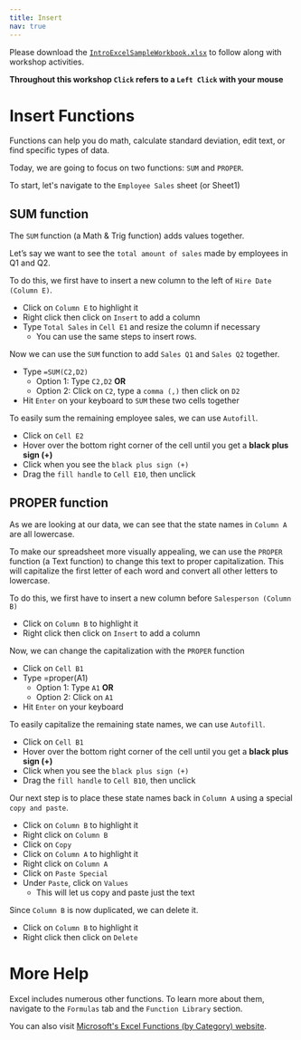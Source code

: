 ```yaml
---
title: Insert
nav: true
---
```

Please download the <a href="images/IntroExcelSampleWorkbook.xlsx" target="_blank">`IntroExcelSampleWorkbook.xlsx`</a> to follow along with workshop activities.

**Throughout this workshop `Click` refers to a `Left Click` with your mouse**

# Insert Functions

Functions can help you do math, calculate standard deviation, edit text, or find specific types of data.

Today, we are going to focus on two functions: `SUM` and `PROPER`.

To start, let's navigate to the `Employee Sales` sheet (or Sheet1)

## SUM function

The `SUM` function (a Math & Trig function) adds values together. 

Let’s say we want to see the `total amount of sales` made by employees in Q1 and Q2.

To do this, we first have to insert a new column to the left of `Hire Date (Column E)`.
* Click on `Column E` to highlight it
* Right click then click on `Insert` to add a column
* Type `Total Sales` in `Cell E1` and resize the column if necessary
  * You can use the same steps to insert rows.

Now we can use the `SUM` function to add `Sales Q1` and `Sales Q2` together.
* Type `=SUM(C2,D2)`
  * Option 1: Type `C2,D2` **OR**
  * Option 2: Click on `C2`, type a `comma (,)` then click on `D2`
* Hit `Enter` on your keyboard to `SUM` these two cells together

To easily sum the remaining employee sales, we can use `Autofill`.
* Click on `Cell E2`
* Hover over the bottom right corner of the cell until you get a **black plus sign (+)**
* Click when you see the `black plus sign (+)`
* Drag the `fill handle` to `Cell E10`, then unclick

## PROPER function

As we are looking at our data, we can see that the state names in `Column A` are all lowercase.

To make our spreadsheet more visually appealing, we can use the `PROPER` function (a Text function) to change this text to proper capitalization. This will capitalize the first letter of each word and convert all other letters to lowercase.

To do this, we first have to insert a new column before `Salesperson (Column B)`
* Click on `Column B` to highlight it
* Right click then click on `Insert` to add a column

Now, we can change the capitalization with the `PROPER` function
* Click on `Cell B1`
* Type =proper(A1)
  * Option 1: Type `A1` **OR**
  * Option 2: Click on `A1`
* Hit `Enter` on your keyboard

To easily capitalize the remaining state names, we can use `Autofill`.
* Click on `Cell B1`
* Hover over the bottom right corner of the cell until you get a **black plus sign (+)**
* Click when you see the `black plus sign (+)`
* Drag the `fill handle` to `Cell B10`, then unclick

Our next step is to place these state names back in `Column A` using a special `copy and paste`.
* Click on `Column B` to highlight it
* Right click on `Column B`
* Click on `Copy`
* Click on `Column A` to highlight it
* Right click on `Column A` 
* Click on `Paste Special`
* Under `Paste`, click on `Values`
  * This will let us copy and paste just the text

Since `Column B` is now duplicated, we can delete it.
* Click on `Column B` to highlight it
* Right click then click on `Delete`

# More Help
Excel includes numerous other functions. To learn more about them, navigate to the `Formulas` tab and the `Function Library` section. 

You can also visit <a href=" https://support.office.com/en-us/article/excel-functions-by-category-5f91f4e9-7b42-46d2-9bd1-63f26a86c0eb?ui=en-US&rs=en-US&ad=US" target="_blank">Microsoft's Excel Functions (by Category) website</a>.